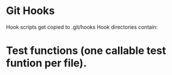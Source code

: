 Git Hooks
=========

Hook scripts get copied to .git/hooks
Hook directories contain:
  # Test functions (one callable test funtion per file).
